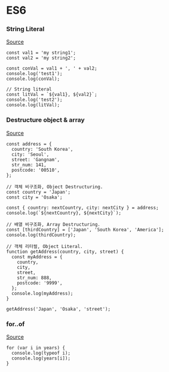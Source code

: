 # ES6
### String Literal
[Source](https://github.com/hyochan/react-native-training/blob/master/es6/string_literal.js)
```
const val1 = 'my string1';
const val2 = 'my string2';

const conVal = val1 + ', ' + val2;
console.log('test1');
console.log(conVal);

// String literal
const litVal = `${val1}, ${val2}`;
console.log('test2');
console.log(litVal);
``` 

### Destructure object & array
[Source](https://github.com/hyochan/react-native-training/blob/master/es6/destructure_object_array.js)
```
const address = {
  country: 'South Korea',
  city: 'Seoul',
  street: 'Gangnam',
  str_num: 141,
  postcode: '00510',
};

// 객체 비구조화, Object Destructuring.
const country = 'Japan';
const city = 'Osaka';

const { country: nextCountry, city: nextCity } = address;
console.log(`${nextCountry}, ${nextCity}`);

// 배열 비구조화, Array Destructuring.
const [thirdCountry] = ['Japan', 'South Korea', 'America'];
console.log(thirdCountry);

// 객체 리터럴, Object Literal.
function getAddress(country, city, street) {
  const myAddress = {
    country,
    city,
    street,
    str_num: 888,
    postcode: '9999',
  };
  console.log(myAddress);
}

getAddress('Japan', 'Osaka', 'street');
```

### for..of
[Source](https://github.com/hyochan/react-native-training/blob/master/es6/for..of.js)
```
for (var i in years) {
  console.log(typeof i);
  console.log(years[i]);
}
```
